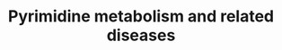 ---
annotations:
- id: PW:0000032
  parent: classic metabolic pathway
  type: Pathway Ontology
  value: pyrimidine metabolic pathway
- id: DOID:0050832
  parent: genetic disease
  type: Disease Ontology
  value: pyrimidine metabolic disorder
- id: PW:0001776
  parent: disease pathway
  type: Pathway Ontology
  value: inborn error of purine-pyrimidine metabolism pathway
- id: DOID:14218
  parent: genetic disease
  type: Disease Ontology
  value: dihydropyrimidine dehydrogenase deficiency
- id: PW:0000013
  parent: disease pathway
  type: Pathway Ontology
  value: disease pathway
- id: PW:0002210
  parent: disease pathway
  type: Pathway Ontology
  value: dihydropyrimidine dehydrogenase deficiency pathway
- id: PW:0001603
  parent: disease pathway
  type: Pathway Ontology
  value: beta-ureidopropionase deficiency pathway
- id: PW:0001605
  parent: disease pathway
  type: Pathway Ontology
  value: orotic aciduria 1 pathway
- id: DOID:0050833
  parent: genetic disease
  type: Disease Ontology
  value: orotic aciduria
authors:
- Roel
- DeSl
- Egonw
- Mkutmon
- IreneHemel
- MaintBot
- Fehrhart
- Finterly
communities:
- IEM
- RareDiseases
description: Overview of pyrimidine metabolism and related diseases
last-edited: 2021-11-30
organisms:
- Homo sapiens
redirect_from:
- /index.php/Pathway:WP4225
- /instance/WP4225
revision: null
schema-jsonld:
- '@context': https://schema.org/
  '@id': https://wikipathways.github.io/pathways/WP4225.html
  '@type': Dataset
  creator:
    '@type': Organization
    name: WikiPathways
  description: Overview of pyrimidine metabolism and related diseases
  keywords:
  - (S)-Beta-aminoisobutyrate
  - (reduced)
  - + PRPP
  - 2-Deoxyuridine
  - ACT
  - Aspartate
  - Beta-alanine
  - CAD-complex
  - CDP
  - CMP
  - CPS1
  - CPS2
  - CTP
  - Carbamoyl-phosphate
  - Carbamoylaspartate
  - Citrulline
  - CoQ10
  - 'CoQ10 - H2 '
  - Cytidine
  - DHO
  - DHODH
  - DHP
  - DPD
  - Dihydroorotate
  - Dihydrothymine
  - Dihydrouracil
  - Disorders
  - GLS2
  - Glutamate
  - Glutamine
  - HCO3-
  - N-Carbamoyl-beta-alanine
  - N-Carbamyl-beta-aminoisobutyric acid
  - NH4+
  - OMP
  - OMPDC
  - OPRT
  - OTC
  - Ornithine
  - Orotate
  - Orotidine
  - PRPP
  - RR
  - RRM1
  - RRM2
  - RRM2B
  - Riboflavin and CoQ
  - TK2
  - TP
  - TS
  - Thymidine
  - Thymine
  - UDP
  - UMP
  - UMPH
  - UMPH1
  - UMPH2
  - UMPS-complex
  - UP
  - UTP
  - Uracil
  - Urea cycle
  - Uridine
  - dTMP
  - dUDP
  - dUMP
  license: CC0
  name: Pyrimidine metabolism and related diseases
seo: CreativeWork
title: Pyrimidine metabolism and related diseases
wpid: WP4225
---